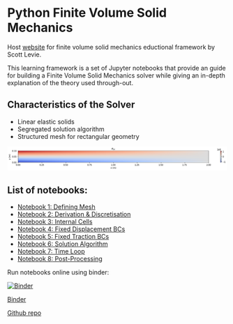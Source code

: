 <!-- This page is for temporary website -->

# Python Finite Volume Solid Mechanics 

Host [website](https://scottlevie97.github.io/pythonFVSolidMechanics/) for finite volume solid mechanics eductional framework by Scott Levie. 

This learning framework is a set of Jupyter notebooks that provide an guide for building a Finite Volume Solid Mechanics solver while giving an in-depth explanation of the theory used through-out.  

## Characteristics of the Solver

- Linear elastic solids
- Segregated solution algorithm
- Structured mesh for rectangular geometry

<img src="lesson_notebooks/Paper_Images//sigmaxx.png"  style="width: 600px; background: white"/>


## List of notebooks:

- [Notebook 1: Defining Mesh](https://nbviewer.org/github/scottlevie97/pythonFVSolidMechanics/blob/new-release/lesson_notebooks/_01_Defining_Mesh.ipynb?flush_cache=true)
- [Notebook 2: Derivation & Discretisation](https://nbviewer.org/github/scottlevie97/pythonFVSolidMechanics/blob/new-release/lesson_notebooks/_02_Derivation_Discretistion.ipynb?flush_cache=true)
- [Notebook 3: Internal Cells](https://nbviewer.org/github/scottlevie97/pythonFVSolidMechanics/blob/new-release/lesson_notebooks/_03_Internal_Cells.ipynb?flush_cache=true)
- [Notebook 4: Fixed Displacement BCs](https://nbviewer.org/github/scottlevie97/pythonFVSolidMechanics/blob/new-release/lesson_notebooks/_04_Fixed_Displacement_BCs.ipynb?flush_cache=true)
- [Notebook 5: Fixed Traction BCs](https://nbviewer.org/github/scottlevie97/pythonFVSolidMechanics/blob/new-release/lesson_notebooks/_05_Fixed_Traction_BCs.ipynb?flush_cache=true)
- [Notebook 6: Solution Algorithm](https://nbviewer.org/github/scottlevie97/pythonFVSolidMechanics/blob/new-release/lesson_notebooks/_06_Solution_Algorithm.ipynb?flush_cache=true)
- [Notebook 7: Time Loop](https://nbviewer.org/github/scottlevie97/pythonFVSolidMechanics/blob/new-release/lesson_notebooks/_07_Time_Loop.ipynb?flush_cache=true)
- [Notebook 8: Post-Processing](https://nbviewer.org/github/scottlevie97/pythonFVSolidMechanics/blob/new-release/lesson_notebooks/_08_Post-Processing.ipynb?flush_cache=true)

Run notebooks online using binder:

[![Binder](https://mybinder.org/badge_logo.svg)](https://mybinder.org/v2/git/https%3A%2F%2Fgithub.com%2Fscottlevie97%2FpythonFVSolidMechanics/new-release?labpath=lesson_notebooks)

[Binder](https://mybinder.org/v2/gh/scottlevie97/pythonFVSolidMechanics/new-release?labpath=lesson_notebooks)

[Github repo](https://github.com/scottlevie97/pythonFVSolidMechanics) 
